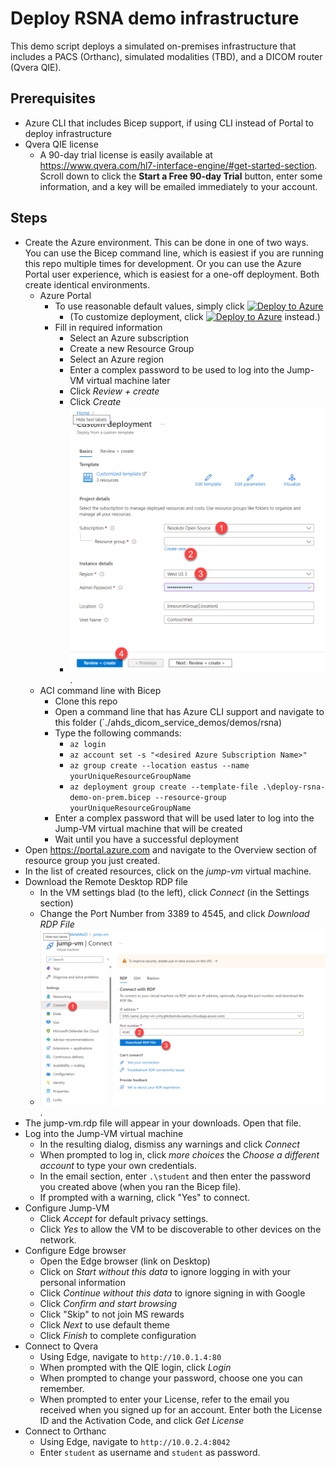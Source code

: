 # Deploy RSNA demo infrastructure
This demo script deploys a simulated on-premises infrastructure that includes a PACS (Orthanc), simulated modalities (TBD), and a DICOM router (Qvera QIE).

## Prerequisites
- Azure CLI that includes Bicep support, if using CLI instead of Portal to deploy infrastructure
- Qvera QIE license
  - A 90-day trial license is easily available at https://www.qvera.com/hl7-interface-engine/#get-started-section. Scroll down to click the **Start a Free 90-day Trial** button, enter some information, and a key will be emailed immediately to your account.

## Steps
- Create the Azure environment. This can be done in one of two ways. You can use the Bicep command line, which is easiest if you are running this repo multiple times for development. Or you can use the Azure Portal user experience, which is easiest for a one-off deployment. Both create identical environments.
  - Azure Portal
    - To use reasonable default values, simply click [![Deploy to Azure](https://aka.ms/deploytoazurebutton)](https://portal.azure.com/#create/Microsoft.Template/uri/https%3A%2F%2Fraw.githubusercontent.com%2FStevenBorg%2Fahds_dicom_service_demos%2Fmain%2Fdemos%2Frsna-shared-orthanc%2Fdeploy-rsna-demo-on-prem-shared-orthanc.json)
      - (To customize deployment, click [![Deploy to Azure](https://aka.ms/deploytoazurebutton)](https://portal.azure.com/#create/Microsoft.Template/uri/https%3A%2F%2Fraw.githubusercontent.com%2FStevenBorg%2Fahds_dicom_service_demos%2Fmain%2Fdemos%2Frsna-shared-orthanc%2Fdeploy-rsna-demo-on-prem-shared-orthanc-options.json) instead.)
    - Fill in required information
      - Select an Azure subscription
      - Create a new Resource Group
      - Select an Azure region 
      - Enter a complex password to be used to log into the Jump-VM virtual machine later
      - Click *Review + create*
      - Click *Create*
      - ![Steps to deploy using the Portal](../../readme-images/steps-deploy-infra-using-portal.png "Steps to deploy using the Portal").
  - ACI command line with Bicep
    - Clone this repo
    - Open a command line that has Azure CLI support and navigate to this folder (`./ahds_dicom_service_demos/demos/rsna)
    - Type the following commands:
      - `az login`
      - `az account set -s "<desired Azure Subscription Name>"  `
      - `az group create --location eastus --name yourUniqueResourceGroupName `
      - `az deployment group create --template-file .\deploy-rsna-demo-on-prem.bicep --resource-group yourUniqueResourceGroupName`
    - Enter a complex password that will be used later to log into the Jump-VM virtual machine that will be created
    - Wait until you have a successful deployment
- Open https://portal.azure.com and navigate to the Overview section of resource group you just created.
- In the list of created resources, click on the *jump-vm* virtual machine.
- Download the Remote Desktop RDP file
  - In the VM settings blad (to the left), click *Connect* (in the Settings section)
  - Change the Port Number from 3389 to 4545, and click *Download RDP File*
  - ![Steps to download RDP file](../../readme-images/steps-download-rdp-file.png "Steps to download RDP file").
- The jump-vm.rdp file will appear in your downloads. Open that file.
- Log into the Jump-VM virtual machine
  - In the resulting dialog, dismiss any warnings and click *Connect*
  - When prompted to log in, click *more choices* the *Choose a different account* to type your own credentials.
  - In the email section, enter `.\student` and then enter the password you created above (when you ran the Bicep file).
  - If prompted with a warning, click "Yes" to connect.
- Configure Jump-VM
  - Click *Accept* for default privacy settings.
  - Click *Yes* to allow the VM to be discoverable to other devices on the network.
- Configure Edge browser
  - Open the Edge browser (link on Desktop)
  - Click on *Start without this data* to ignore logging in with your personal information
  - Click *Continue without this data* to ignore signing in with Google
  - Click *Confirm and start browsing*
  - Click "Skip" to not join MS rewards
  - Click *Next* to use default theme
  - Click *Finish* to complete configuration
- Connect to Qvera
  - Using Edge, navigate to `http://10.0.1.4:80` 
  - When prompted with the QIE login, click *Login*
  - When prompted to change your password, choose one you can remember.
  - When prompted to enter your License, refer to the email you received when you signed up for an account. Enter both the License ID and the Activation Code, and click *Get License*
- Connect to Orthanc
  - Using Edge, navigate to `http://10.0.2.4:8042` 
  - Enter `student` as username and `student` as password.